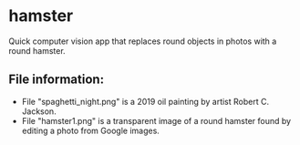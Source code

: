 # hamster
Quick computer vision app that replaces round objects in photos with a round hamster.


## File information:
 + File "spaghetti_night.png" is a 2019 oil painting by artist Robert C. Jackson.
 + File "hamster1.png" is a transparent image of a round hamster found by editing a photo from Google images.
